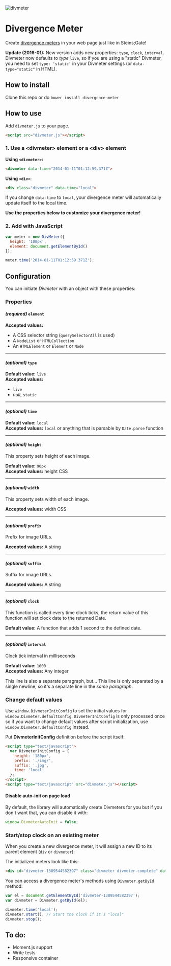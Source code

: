 ![divmeter](https://cloud.githubusercontent.com/assets/486818/12384921/d56cbfda-bdbf-11e5-9bb7-debf9f0f5526.png)

# Divergence Meter
Create [divergence meters](http://steins-gate.wikia.com/wiki/Divergence_Meter) in your web page just like in Steins;Gate!

**Update (2016-01):** New version adds new properties: `type`, `clock`, `interval`.
Divmeter now defaults to *type* `live`, so if you are using a "static" Divmeter, you need to set `type: 'static'` in your Divmeter settings (or `data-type="static"` in HTML).

## How to install
Clone this repo or do `bower install divergence-meter`

## How to use

Add `divmeter.js` to your page.

```html
<script src="divmeter.js"></script>
```

### 1. Use a &lt;divmeter&gt; element or a &lt;div&gt; element

**Using `<divmeter>`:**

```html
<divmeter data-time="2014-01-11T01:12:59.371Z">
```

**Using `<div>`**:

```html
<div class="divmeter" data-time="local">
```

If you change `data-time` to `local`, your divergence meter will automatically update itself to the local time.

**Use the properties below to customize your divergence meter!**

### 2. Add with JavaScript

```js
var meter = new DivMeter({
  height: '100px',
  element: document.getElementById()
});

meter.time('2014-01-11T01:12:59.371Z');
```

## Configuration

You can initiate *Divmeter* with an object with these properties:

### Properties

#### *(required)* `element`

**Accepted values:**

* A CSS selector string (`querySelectorAll` is used)
* A `NodeList` or `HTMLCollection`
* An `HTMLElement` or `Element` or `Node`

<hr>

#### *(optional)* `type`

**Default value:** `live`  
**Accepted values:**

* `live`
* *null*, `static`

<hr>

#### *(optional)* `time`

**Default value:** `local`  
**Accepted values:** `local` or anything that is parsable by `Date.parse` function

<hr>

#### *(optional)* `height`

This property sets height of each image.

**Default value:** `90px`  
**Accepted values:** height CSS

<hr>

#### *(optional)* `width`

This property sets width of each image.

**Accepted values:** width CSS

<hr>

#### *(optional)* `prefix`

Prefix for image URLs.

**Accepted values:** A string

<hr>

#### *(optional)* `suffix`

Suffix for image URLs.

**Accepted values:** A string

<hr>

#### *(optional)* `clock`

This function is called every time clock ticks,
the return value of this function will set clock date to the returned Date.

**Default value:** A function that adds 1 second to the defined date.

<hr>

#### *(optional)* `interval`

Clock tick interval in milliseconds

**Default value:** `1000`  
**Accepted values:** Any integer

This line is also a separate paragraph, but...
This line is only separated by a single newline, so it's a separate line in the *same paragraph*.

### Change default values

Use `window.DivmeterInitConfig` to set the initial values for `window.Divmeter.defaultConfig`. `DivmeterInitConfig` is
only processed once so if you want to change default values after script initialization,
use `window.Divmeter.defaultConfig` instead.

Put **DivmeterInitConfig** definition before the script itself:

```html
<script type="text/javascript">
  var DivmeterInitConfig = {
    height: '180px',
    prefix: './img/',
    suffix: '.jpg',
    time: 'local'
  };
</script>
<script type="text/javascript" src="divmeter.js"></script>
```

#### Disable auto-init on page load

By default, the library will automatically create Divmeters for you but if you don't want that,
you can disable it with:

```js
window.DivmeterAutoInit = false;
```

### Start/stop clock on an existing meter
When you create a new divergence meter, it will assign a new ID to its parent element (`div` or `divmeter`):

The initialized meters look like this:

```html
<div id="divmeter-1389544582397" class="divmeter divmeter-complete" data-time="local">...</div>
```

You can access a divergence meter's methods using `Divmeter.getById` method:

```js
var el = document.getElementById('divmeter-1389544582397');
var divmeter = Divmeter.getById(el);

divmeter.time('local');
divmeter.start(); // Start the clock if it's "local"
divmeter.stop();
```

## To do:

* Moment.js support
* Write tests
* Responsive container
